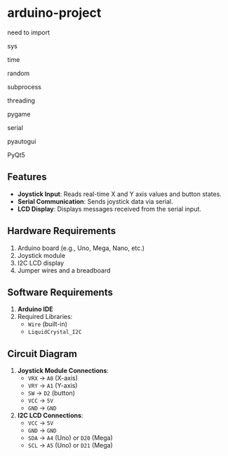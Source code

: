 # arduino-project


need to import

sys

time	

random	

subprocess	

threading	

pygame	

serial	

pyautogui	

PyQt5


## Features
- **Joystick Input**: Reads real-time X and Y axis values and button states.
- **Serial Communication**: Sends joystick data via serial.
- **LCD Display**: Displays messages received from the serial input.

## Hardware Requirements
1. Arduino board (e.g., Uno, Mega, Nano, etc.)
2. Joystick module
3. I2C LCD display
4. Jumper wires and a breadboard

## Software Requirements
1. **Arduino IDE**
2. Required Libraries:
   - `Wire` (built-in)
   - `LiquidCrystal_I2C`

## Circuit Diagram
1. **Joystick Module Connections**:
   - `VRX` -> `A0` (X-axis)
   - `VRY` -> `A1` (Y-axis)
   - `SW`  -> `D2` (button)
   - `VCC` -> `5V`
   - `GND` -> `GND`
2. **I2C LCD Connections**:
   - `VCC` -> `5V`
   - `GND` -> `GND`
   - `SDA` -> `A4` (Uno) or `D20` (Mega)
   - `SCL` -> `A5` (Uno) or `D21` (Mega)
